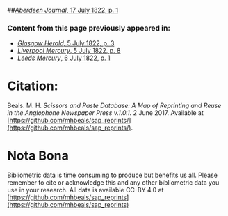 ##[*Aberdeen Journal*, 17 July 1822, p. 1](https://mhbeals.github.io/sap_html/Aberdeen-Journal/Aberdeen-Journal-17-July-1822-p-1)

### Content from this page previously appeared in:
+ [*Glasgow Herald*, 5 July 1822, p. 3](https://mhbeals.github.io/sap_html/Glasgow-Herald/Glasgow-Herald-5-July-1822-p-3)
+ [*Liverpool Mercury*, 5 July 1822, p. 8](https://mhbeals.github.io/sap_html/Liverpool-Mercury/Liverpool-Mercury-5-July-1822-p-8)
+ [*Leeds Mercury*, 6 July 1822, p. 1](https://mhbeals.github.io/sap_html/Leeds-Mercury/Leeds-Mercury-6-July-1822-p-1)
                    
# Citation: 

Beals. M. H. *Scissors and Paste Database: A Map of Reprinting and Reuse in the Anglophone Newspaper Press v.1.0.1.* 2 June 2017. Available at [https://github.com/mhbeals/sap_reprints/](https://github.com/mhbeals/sap_reprints/). 
                    
# Nota Bona

Bibliometric data is time consuming to produce but benefits us all. Please remember to cite or acknowledge this and any other bibliometric data you use in your research. All data is available CC-BY 4.0 at [https://github.com/mhbeals/sap_reprints](https://github.com/mhbeals/sap_reprints)